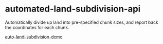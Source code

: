 # automated-land-subdivision-api
Automatically divide up land into pre-specified chunk sizes, and report back the coordinates for each chunk.

[auto-land-subdivision-demo](https://farmplots.web.app)
